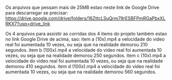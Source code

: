 Os arquivos que pessam mais de 25MB estao neste link de Google Drive para descarregar se precisar:
https://drive.google.com/drive/folders/16ZttcLSuQrm79rESBFPmRGaPbxXLRKX7?usp=drive_link

Os 4 arquivos para assistir as corridas dos 4 items do projeto também estao no link Google Drive de acima, sao:
item a (10x).mp4   a velocidade do video real foi aumentada 10 vezes, ou seja que na realidade demorou 210 segundos.
item b (100x).mp4  a velocidade do video real foi aumentada 10 vezes, ou seja que na realidade demorou 250 segundos.
item c (10x).mp4   a velocidade do video real foi aumentada 10 vezes, ou seja que na realidade demorou 410 segundos.
item d (100x).mp4  a velocidade do video real foi aumentada 10 vezes, ou seja que na realidade demorou 560 segundos.
